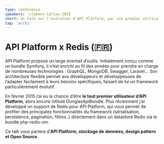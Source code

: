 ```yaml
---
type: conference
speakers: -clement-talleu-2025
short: Un talk sur l'évolution d'API Platform, par son premier utilisateur.
tag: 'archi'
---
```


# API Platform x Redis (🇫🇷)

API Platform propose un large éventail d’outils. Initialement conçu comme un bundle Symfony, il s’est enrichi au fil des années pour prendre en charge de nombreuses technologies : GraphQL, MongoDB, Swagger, Laravel... Son architecture flexible permet aux développeurs et développeuses de l’adapter facilement à leurs besoins spécifiques, faisant de lui un framework particulièrement évolutif.

En février 2015 j’ai eu la chance d’être **le tout premier utilisateur d’API Platform**, alors encore intitulé DunglasApiBundle. Plus récemment j’ai développé un support de Redis pour API Platform, qui vous permet de profiter des principales fonctionnalités du framework (sérialisation, persistence, pagination, filtres..) directement dans un datastore Redis via le bundle php-redis-om.

Ce talk vous parlera d’**API Platform, stockage de données, design pattern et Open Source**.
